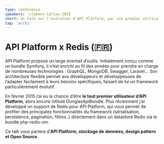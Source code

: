 ```yaml
---
type: conference
speakers: -clement-talleu-2025
short: Un talk sur l'évolution d'API Platform, par son premier utilisateur.
tag: 'archi'
---
```


# API Platform x Redis (🇫🇷)

API Platform propose un large éventail d’outils. Initialement conçu comme un bundle Symfony, il s’est enrichi au fil des années pour prendre en charge de nombreuses technologies : GraphQL, MongoDB, Swagger, Laravel... Son architecture flexible permet aux développeurs et développeuses de l’adapter facilement à leurs besoins spécifiques, faisant de lui un framework particulièrement évolutif.

En février 2015 j’ai eu la chance d’être **le tout premier utilisateur d’API Platform**, alors encore intitulé DunglasApiBundle. Plus récemment j’ai développé un support de Redis pour API Platform, qui vous permet de profiter des principales fonctionnalités du framework (sérialisation, persistence, pagination, filtres..) directement dans un datastore Redis via le bundle php-redis-om.

Ce talk vous parlera d’**API Platform, stockage de données, design pattern et Open Source**.
